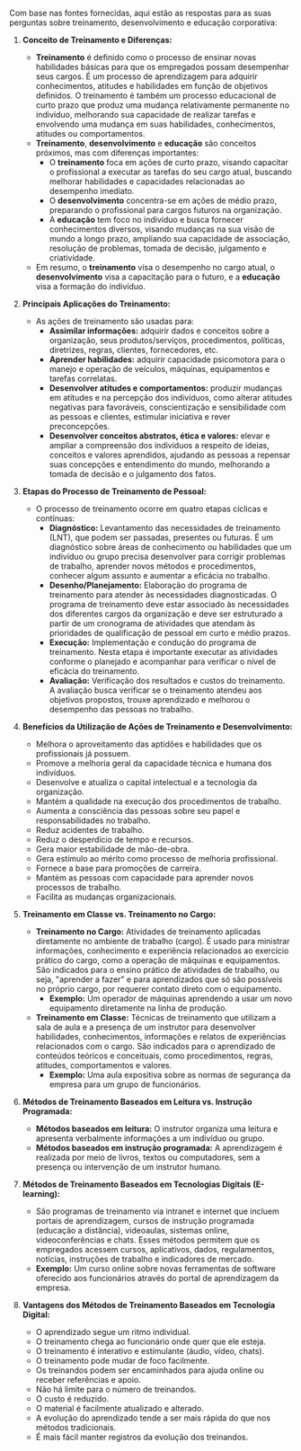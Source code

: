 Com base nas fontes fornecidas, aqui estão as respostas para as suas perguntas sobre treinamento, desenvolvimento e educação corporativa:

1. **Conceito de Treinamento e Diferenças:**
    
    - **Treinamento** é definido como o processo de ensinar novas habilidades básicas para que os empregados possam desempenhar seus cargos. É um processo de aprendizagem para adquirir conhecimentos, atitudes e habilidades em função de objetivos definidos. O treinamento é também um processo educacional de curto prazo que produz uma mudança relativamente permanente no indivíduo, melhorando sua capacidade de realizar tarefas e envolvendo uma mudança em suas habilidades, conhecimentos, atitudes ou comportamentos.
    - **Treinamento**, **desenvolvimento** e **educação** são conceitos próximos, mas com diferenças importantes:
        - O **treinamento** foca em ações de curto prazo, visando capacitar o profissional a executar as tarefas do seu cargo atual, buscando melhorar habilidades e capacidades relacionadas ao desempenho imediato.
        - O **desenvolvimento** concentra-se em ações de médio prazo, preparando o profissional para cargos futuros na organização.
        - A **educação** tem foco no indivíduo e busca fornecer conhecimentos diversos, visando mudanças na sua visão de mundo a longo prazo, ampliando sua capacidade de associação, resolução de problemas, tomada de decisão, julgamento e criatividade.
    - Em resumo, o **treinamento** visa o desempenho no cargo atual, o **desenvolvimento** visa a capacitação para o futuro, e a **educação** visa a formação do indivíduo.
2. **Principais Aplicações do Treinamento:**
    
    - As ações de treinamento são usadas para:
        - **Assimilar informações:** adquirir dados e conceitos sobre a organização, seus produtos/serviços, procedimentos, políticas, diretrizes, regras, clientes, fornecedores, etc.
        - **Aprender habilidades:** adquirir capacidade psicomotora para o manejo e operação de veículos, máquinas, equipamentos e tarefas correlatas.
        - **Desenvolver atitudes e comportamentos:** produzir mudanças em atitudes e na percepção dos indivíduos, como alterar atitudes negativas para favoráveis, conscientização e sensibilidade com as pessoas e clientes, estimular iniciativa e rever preconcepções.
        - **Desenvolver conceitos abstratos, ética e valores:** elevar e ampliar a compreensão dos indivíduos a respeito de ideias, conceitos e valores aprendidos, ajudando as pessoas a repensar suas concepções e entendimento do mundo, melhorando a tomada de decisão e o julgamento dos fatos.
3. **Etapas do Processo de Treinamento de Pessoal:**
    
    - O processo de treinamento ocorre em quatro etapas cíclicas e contínuas:
        - **Diagnóstico:** Levantamento das necessidades de treinamento (LNT), que podem ser passadas, presentes ou futuras. É um diagnóstico sobre áreas de conhecimento ou habilidades que um indivíduo ou grupo precisa desenvolver para corrigir problemas de trabalho, aprender novos métodos e procedimentos, conhecer algum assunto e aumentar a eficácia no trabalho.
        - **Desenho/Planejamento:** Elaboração do programa de treinamento para atender às necessidades diagnosticadas. O programa de treinamento deve estar associado às necessidades dos diferentes cargos da organização e deve ser estruturado a partir de um cronograma de atividades que atendam às prioridades de qualificação de pessoal em curto e médio prazos.
        - **Execução:** Implementação e condução do programa de treinamento. Nesta etapa é importante executar as atividades conforme o planejado e acompanhar para verificar o nível de eficácia do treinamento.
        - **Avaliação:** Verificação dos resultados e custos do treinamento. A avaliação busca verificar se o treinamento atendeu aos objetivos propostos, trouxe aprendizado e melhorou o desempenho das pessoas no trabalho.
4. **Benefícios da Utilização de Ações de Treinamento e Desenvolvimento:**
    
    - Melhora o aproveitamento das aptidões e habilidades que os profissionais já possuem.
    - Promove a melhoria geral da capacidade técnica e humana dos indivíduos.
    - Desenvolve e atualiza o capital intelectual e a tecnologia da organização.
    - Mantém a qualidade na execução dos procedimentos de trabalho.
    - Aumenta a consciência das pessoas sobre seu papel e responsabilidades no trabalho.
    - Reduz acidentes de trabalho.
    - Reduz o desperdício de tempo e recursos.
    - Gera maior estabilidade de mão-de-obra.
    - Gera estímulo ao mérito como processo de melhoria profissional.
    - Fornece a base para promoções de carreira.
    - Mantém as pessoas com capacidade para aprender novos processos de trabalho.
    - Facilita as mudanças organizacionais.
5. **Treinamento em Classe vs. Treinamento no Cargo:**
    
    - **Treinamento no Cargo:** Atividades de treinamento aplicadas diretamente no ambiente de trabalho (cargo). É usado para ministrar informações, conhecimento e experiência relacionados ao exercício prático do cargo, como a operação de máquinas e equipamentos. São indicados para o ensino prático de atividades de trabalho, ou seja, "aprender a fazer" e para aprendizados que só são possíveis no próprio cargo, por requerer contato direto com o equipamento.
        - **Exemplo:** Um operador de máquinas aprendendo a usar um novo equipamento diretamente na linha de produção.
    - **Treinamento em Classe:** Técnicas de treinamento que utilizam a sala de aula e a presença de um instrutor para desenvolver habilidades, conhecimentos, informações e relatos de experiências relacionados com o cargo. São indicados para o aprendizado de conteúdos teóricos e conceituais, como procedimentos, regras, atitudes, comportamentos e valores.
        - **Exemplo:** Uma aula expositiva sobre as normas de segurança da empresa para um grupo de funcionários.
6. **Métodos de Treinamento Baseados em Leitura vs. Instrução Programada:**
    
    - **Métodos baseados em leitura:** O instrutor organiza uma leitura e apresenta verbalmente informações a um indivíduo ou grupo.
    - **Métodos baseados em instrução programada:** A aprendizagem é realizada por meio de livros, textos ou computadores, sem a presença ou intervenção de um instrutor humano.
7. **Métodos de Treinamento Baseados em Tecnologias Digitais (E-learning):**
    
    - São programas de treinamento via intranet e internet que incluem portais de aprendizagem, cursos de instrução programada (educação a distância), videoaulas, sistemas online, videoconferências e chats. Esses métodos permitem que os empregados acessem cursos, aplicativos, dados, regulamentos, notícias, instruções de trabalho e indicadores de mercado.
    - **Exemplo:** Um curso online sobre novas ferramentas de software oferecido aos funcionários através do portal de aprendizagem da empresa.
8. **Vantagens dos Métodos de Treinamento Baseados em Tecnologia Digital:**
    
    - O aprendizado segue um ritmo individual.
    - O treinamento chega ao funcionário onde quer que ele esteja.
    - O treinamento é interativo e estimulante (áudio, vídeo, chats).
    - O treinamento pode mudar de foco facilmente.
    - Os treinandos podem ser encaminhados para ajuda online ou receber referências e apoio.
    - Não há limite para o número de treinandos.
    - O custo é reduzido.
    - O material é facilmente atualizado e alterado.
    - A evolução do aprendizado tende a ser mais rápida do que nos métodos tradicionais.
    - É mais fácil manter registros da evolução dos treinandos.